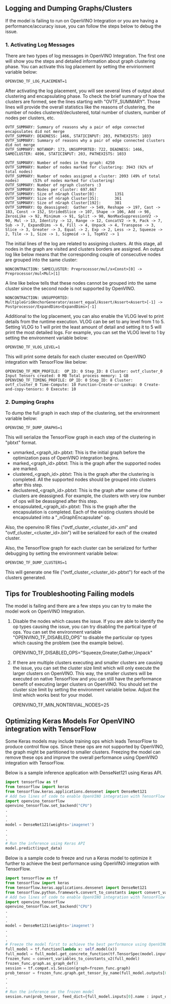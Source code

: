 ## Logging and Dumping Graphs/Clusters

If the model is failing to run on OpenVINO Integration or you are having a performance/accuracy issue, you can follow the steps below to debug the issue.

### 1. Activating Log Messages

There are two types of log messages in OpenVINO Integration. The first one will show you the steps and detailed information about graph clustering phase. You can activate this log placement by setting the envirionment variable below:

    OPENVINO_TF_LOG_PLACEMENT=1

After activating the log placement, you will see several lines of output about clustering and encapsulating phase. To check the brief summary of how the clusters are formed, see the lines starting with "OVTF_SUMMARY". Those lines will provide the overall statistics like the reasons of clustering, the number of nodes clustered/declustered, total number of clusters, number of nodes per clusters, etc.

```
OVTF_SUMMARY: Summary of reasons why a pair of edge connected encapsulates did not merge
OVTF_SUMMARY: DEADNESS: 1466, STATICINPUT: 203, PATHEXISTS: 1033
OVTF_SUMMARY: Summary of reasons why a pair of edge connected clusters did not merge
OVTF_SUMMARY: NOTANOP: 173, UNSUPPORTED: 722, DEADNESS: 1466, SAMECLUSTER: 4896, STATICINPUT: 203, PATHEXISTS: 1033

OVTF_SUMMARY: Number of nodes in the graph: 4250
OVTF_SUMMARY: Number of nodes marked for clustering: 3943 (92% of total nodes)
OVTF_SUMMARY: Number of nodes assigned a cluster: 2093 (49% of total nodes)      (53% of nodes marked for clustering) 
OVTF_SUMMARY: Number of ngraph clusters :3
OVTF_SUMMARY: Nodes per cluster: 697.667
OVTF_SUMMARY: Size of nGraph Cluster[0]:        1351
OVTF_SUMMARY: Size of nGraph Cluster[35]:       361
OVTF_SUMMARY: Size of nGraph Cluster[192]:      381
OVTF_SUMMARY: Op_deassigned:  Gather -> 549, Reshape -> 197, Cast -> 183, Const -> 152, StridedSlice -> 107, Shape -> 106, Add -> 98, ZerosLike -> 92, Minimum -> 91, Split -> 90, NonMaxSuppressionV2 -> 90, Mul -> 13, Identity -> 12, Range -> 12, ConcatV2 -> 9, Pack -> 7, Sub -> 7, ExpandDims -> 6, Fill -> 4, Unpack -> 4, Transpose -> 3, Slice -> 3, Greater -> 3, Equal -> 2, Exp -> 2, Less -> 2, Squeeze -> 2, Tile -> 1, Size -> 1, Sigmoid -> 1, TopKV2 -> 1
```

The initial lines of the log are related to assigning clusters. At this stage, all nodes in the graph are visited and clusters borders are assigned. An output log like below means that the corresponding couple of consecutive nodes are grouped into the same cluster:

    NONCONTRACTION: SAMECLUSTER: Preprocessor/mul/x<Const>[0] -> Preprocessor/mul<Mul>[1]

A line like below tells that these nodes cannot be grouped into the same cluster since the second node is not supported by OpenVINO.

    NONCONTRACTION: UNSUPPORTED: MultipleGridAnchorGenerator/assert_equal/Assert/Assert<Assert>[-1] -> Postprocessor/ExpandDims<ExpandDims>[-1]

Additional to the log placement, you can also enable the VLOG level to print details from the runtime execution. VLOG can be set to any level from 1 to 5. Setting VLOG to 1 will print the least amount of detail and setting it to 5 will print the most detailed logs. For example, you can set the VLOG level to 1 by setting the environment variable below:

    OPENVINO_TF_VLOG_LEVEL=1

This will print some details for each cluster executed on OpenVINO integration with TensorFlow like below:

    OPENVINO_TF_MEM_PROFILE:  OP_ID: 0 Step_ID: 8 Cluster: ovtf_cluster_0 Input Tensors created: 0 MB Total process memory: 1 GB
    OPENVINO_TF_TIMING_PROFILE: OP_ID: 0 Step_ID: 8 Cluster: ovtf_cluster_0 Time-Compute: 10 Function-Create-or-Lookup: 0 Create-and-copy-tensors: 0 Execute: 10

### 2. Dumping Graphs

To dump the full graph in each step of the clustering, set the environment variable below:

    OPENVINO_TF_DUMP_GRAPHS=1

This will serialize the TensorFlow graph in each step of the clustering in "pbtxt" format.

- unmarked_<graph_id>.pbtxt: This is the initial graph before the optimization pass of OpenVINO integration begins.
- marked_<graph_id>.pbtxt: This is the graph after the supported nodes are marked.
- clustered_<graph_id>.pbtxt: This is the graph after the clustering is completed. All the supported nodes should be grouped into clusters after this step.
- declustered_<graph_id>.pbtxt: This is the graph after some of the clusters are deassigned. For example, the clusters with very low number of ops will be deassigned after this step.
- encapsulated_<graph_id>.pbtxt: This is the graph after the encapsulation is completed. Each of the existing clusters should be encapsulated into a "_nGraphEncapsulate" op.

Also, the openvino IR files ("ovtf_cluster_<cluster_id>.xml" and "ovtf_cluster_<cluster_id>.bin") will be serialized for each of the created cluster.

Also, the TensorFlow graph for each cluster can be serialized for further debugging by setting the environment variable below:

    OPENVINO_TF_DUMP_CLUSTERS=1

This will generate one file ("ovtf_cluster_<cluster_id>.pbtxt") for each of the clusters generated.

## Tips for Troubleshooting Failing models

The model is failing and there are a few steps you can try to make the model work on OpenVINO Integration.

1. Disable the nodes which causes the issue. If you are able to identify the op types causing the issue, you can try disabling the partical type of ops. You can set the environment variable "OPENVINO_TF_DISABLED_OPS" to disable the particular op types which causing the problem (see the example below).

    OPENVINO_TF_DISABLED_OPS="Squeeze,Greater,Gather,Unpack"

2. If there are multiple clusters executing and smaller clusters are causing the issue, you can set the cluster size limit which will only execute the larger clusters on OpenVINO. This way, the smaller clusters will be executed on native TensorFlow and you can still have the performance benefit of executing larger clusters on OpenVINO. You should set the cluster size limit by setting the environment variable below. Adjust the limit which works best for your model.

    OPENVINO_TF_MIN_NONTRIVIAL_NODES=25

## Optimizing Keras Models For OpenVINO integration with TensorFlow

Some Keras models may include training ops which leads TensorFlow to produce control flow ops. Since these ops are not supported by OpenVINO, the graph might be partitioned to smaller clusters. Freezing the model can remove these ops and improve the overall performance using OpenVINO integration with TensorFlow.

Below is a sample inference application with DenseNet121 using Keras API.

```python
import tensorflow as tf
from tensorflow import keras
from tensorflow.keras.applications.densenet import DenseNet121
# Add two lines of code to enable OpenVINO integration with TensorFlow
import openvino_tensorflow
openvino_tensorflow.set_backend("CPU")
.
.
.
model = DenseNet121(weights='imagenet')
.
.
.
# Run the inference using Keras API    
model.predict(input_data)
```

Below is a sample code to freeze and run a Keras model to optimize it further to achieve the best performance using OpenVINO integration with TensorFlow.

```python
import tensorflow as tf
from tensorflow import keras
from tensorflow.keras.applications.densenet import DenseNet121
from tensorflow.python.framework.convert_to_constants import convert_variables_to_constants_v2
# Add two lines of code to enable OpenVINO integration with TensorFlow
import openvino_tensorflow
openvino_tensorflow.set_backend("CPU")
.
.
.
model = DenseNet121(weights='imagenet')
.
.
.
# Freeze the model first to achieve the best performance using OpenVINO integration with TensorFlow    
full_model = tf.function(lambda x: self.model(x))
full_model = full_model.get_concrete_function(tf.TensorSpec(model.inputs[0].shape, model.inputs[0].dtype, name=model.inputs[0].name))
frozen_func = convert_variables_to_constants_v2(full_model)
frozen_func.graph.as_graph_def()
session = tf.compat.v1.Session(graph=frozen_func.graph)
prob_tensor = frozen_func.graph.get_tensor_by_name(full_model.outputs[0].name)
.
.
.
# Run the inference on the frozen model
session.run(prob_tensor, feed_dict={full_model.inputs[0].name : input_data})
```
